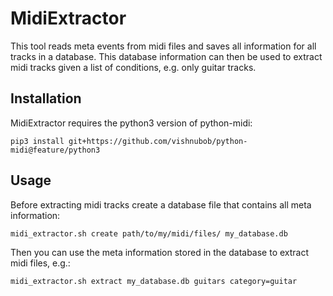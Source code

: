 # MidiExtractor

This tool reads meta events from midi files and saves all information for all tracks in a database.
This database information can then be used to extract midi tracks given a list of conditions, e.g. only guitar tracks.

Installation
------------

MidiExtractor requires the python3 version of python-midi:

 `pip3 install git+https://github.com/vishnubob/python-midi@feature/python3`
 
Usage
-----

Before extracting midi tracks create a database file that contains all meta information:

`midi_extractor.sh create path/to/my/midi/files/ my_database.db`

Then you can use the meta information stored in the database to extract midi files, e.g.:

`midi_extractor.sh extract my_database.db guitars category=guitar`


 
 